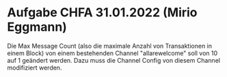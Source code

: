 # Aufgabe CHFA 31.01.2022 (Mirio Eggmann)
Die Max Message Count (also die maximale Anzahl von Transaktionen in einem Block) von einem bestehenden Channel "allarewelcome" soll von 10 auf 1 geändert werden.
Dazu muss die Channel Config von diesem Channel modifiziert werden.
